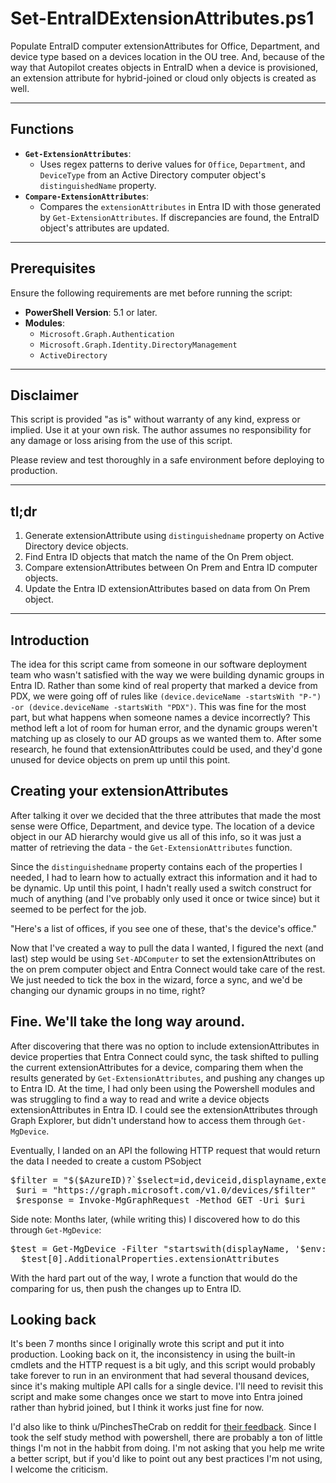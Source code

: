 # Set-EntraIDExtensionAttributes.ps1

Populate EntraID computer extensionAttributes for Office, Department, and device type based on a devices location in the OU tree. And, because of the way that Autopilot creates objects in EntraID when a device is provisioned, an extension attribute for hybrid-joined or cloud only objects is created as well. 

---

## Functions

- **`Get-ExtensionAttributes`**: 
  - Uses regex patterns to derive values for `Office`, `Department`, and `DeviceType` from an Active Directory computer object's `distinguishedName` property.
- **`Compare-ExtensionAttributes`**:
  - Compares the `extensionAttributes` in Entra ID with those generated by `Get-ExtensionAttributes`. If discrepancies are found, the EntraID object's attributes are updated.

---

## Prerequisites

Ensure the following requirements are met before running the script:
- **PowerShell Version**: 5.1 or later.
- **Modules**:
  - `Microsoft.Graph.Authentication`
  - `Microsoft.Graph.Identity.DirectoryManagement`
  - `ActiveDirectory`

---

## Disclaimer

This script is provided "as is" without warranty of any kind, express or implied. Use it at your own risk. The author assumes no responsibility for any damage or loss arising from the use of this script.

Please review and test thoroughly in a safe environment before deploying to production.

---

## tl;dr

1. Generate extensionAttribute using `distinguishedname` property on Active Directory device objects.
2. Find Entra ID objects that match the name of the On Prem object.
3. Compare extensionAttributes between On Prem and Entra ID computer objects. 
4. Update the Entra ID extensionAttributes based on data from On Prem object. 

---

## Introduction

The idea for this script came from someone in our software deployment team who wasn't satisfied with the way we were building dynamic groups in Entra ID. Rather than some kind of real property that marked a device from PDX, we were going off of rules like `(device.deviceName -startsWith "P-") -or (device.deviceName -startsWith "PDX")`. This was fine for the most part, but what happens when someone names a device incorrectly? This method left a lot of room for human error, and the dynamic groups weren't matching up as closely to our AD groups as we wanted them to. After some research, he found that extensionAttributes could be used, and they'd gone unused for device objects on prem up until this point. 

## Creating your extensionAttributes

 After talking it over we decided that the three attributes that made the most sense were Office, Department, and device type. The location of a device object in our AD hierarchy would give us all of this info, so it was just a matter of retrieving the data - the `Get-ExtensionAttributes` function.

 Since the `distinguishedname` property contains each of the properties I needed, I had to learn how to actually extract this information and it had to be dynamic. Up until this point, I hadn't really used a switch construct for much of anything (and I've probably only used it once or twice since) but it seemed to be perfect for the job. 
 
 "Here's a list of offices, if you see one of these, that's the device's office."

 Now that I've created a way to pull the data I wanted, I figured the next (and last) step would be using `Set-ADComputer` to set the extensionAttributes on the on prem computer object and Entra Connect would take care of the rest. We just needed to tick the box in the wizard, force a sync, and we'd be changing our dynamic groups in no time, right? 

 ## Fine. We'll take the long way around.

 After discovering that there was no option to include extensionAttributes in device properties that Entra Connect could sync, the task shifted to pulling the current extensionAttributes for a device, comparing them when the results generated by `Get-ExtensionAttributes`, and pushing any changes up to Entra ID. At the time, I had only been using the Powershell modules and was struggling to find a way to read and write a device objects extensionAttributes in Entra ID. I could see the extensionAttributes through Graph Explorer, but didn't understand how to access them through `Get-MgDevice`.

 Eventually, I landed on an API the following HTTP request that would return the data I needed to create a custom PSobject 

 <pre>$filter = "$($AzureID)?`$select=id,deviceid,displayname,extensionAttributes,trustType" 
 $uri = "https://graph.microsoft.com/v1.0/devices/$filter" 
 $response = Invoke-MgGraphRequest -Method GET -Uri $uri</pre>

  Side note: Months later, (while writing this) I discovered how to do this through `Get-MgDevice`: 

  <pre>$test = Get-MgDevice -Filter "startswith(displayName, '$env:COMPUTERNAME')" -ConsistencyLevel eventual
  $test[0].AdditionalProperties.extensionAttributes</pre>

With the hard part out of the way, I wrote a function that would do the comparing for us, then push the changes up to Entra ID. 

## Looking back

It's been 7 months since I originally wrote this script and put it into production. Looking back on it, the inconsistency in using the built-in cmdlets and the HTTP request is a bit ugly, and this script would probably take forever to run in an environment that had several thousand devices, since it's making multiple API calls for a single device. I'll need to revisit this script and make some changes once we start to move into Entra joined rather than hybrid joined, but I think it works just fine for now. 

I'd also like to think u/PinchesTheCrab on reddit for [their feedback](https://www.reddit.com/r/PowerShell/comments/1h1hb1w/comment/lzc3a3o/?utm_source=share&utm_medium=web3x&utm_name=web3xcss&utm_term=1&utm_content=share_button). Since I took the self study method with powershell, there are probably a ton of little things I'm not in the habbit from doing. I'm not asking that you help me write a better script, but if you'd like to point out any best practices I'm not using, I welcome the criticism. 